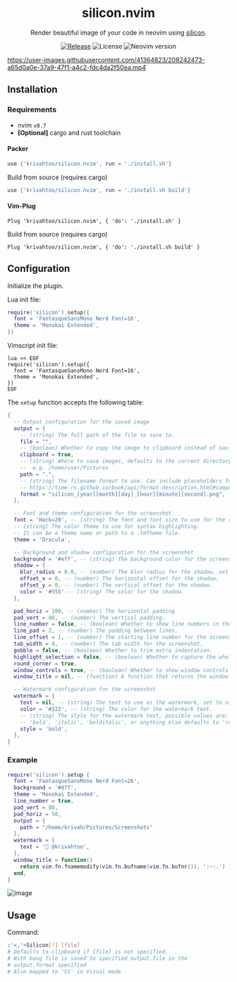 <div align="center">

# silicon.nvim

Render beautiful image of your code in neovim using [silicon](https://github.com/Aloxaf/silicon).

[![Release](https://github.com/krivahtoo/silicon.nvim/actions/workflows/release.yml/badge.svg)](https://github.com/krivahtoo/silicon.nvim/actions/workflows/ci.yml)
![License](https://img.shields.io/github/license/krivahtoo/silicon.nvim)
![Neovim version](https://img.shields.io/badge/Neovim-0.7-57A143?logo=neovim)

</div>

<!-- panvimdoc-ignore-start -->

https://user-images.githubusercontent.com/41364823/208242473-a65d0a0e-37a9-47f1-a4c2-fdc4da2f50ea.mp4

<!-- panvimdoc-ignore-end -->

## Installation

### Requirements

- nvim `v0.7`
- **[Optional]** cargo and rust toolchain

#### Packer

```lua
use {'krivahtoo/silicon.nvim', run = './install.sh'}
```

Build from source (requires cargo)

```lua
use {'krivahtoo/silicon.nvim', run = './install.sh build'}
```

#### Vim-Plug

```vim
Plug 'krivahtoo/silicon.nvim', { 'do': './install.sh' }
```

Build from source (requires cargo)

```vim
Plug 'krivahtoo/silicon.nvim', { 'do': './install.sh build' }
```

## Configuration

Initialize the plugin.

Lua init file:
```lua
require('silicon').setup({
  font = 'FantasqueSansMono Nerd Font=16',
  theme = 'Monokai Extended',
})
```

Vimscript init file:
```vim
lua << EOF
require('silicon').setup({
  font = 'FantasqueSansMono Nerd Font=16',
  theme = 'Monokai Extended',
})
EOF
```

The `setup` function accepts the following table:

```lua
{
  -- Output configuration for the saved image
  output = {
    -- (string) The full path of the file to save to.
    file = "",
    -- (boolean) Whether to copy the image to clipboard instead of saving to file.
    clipboard = true,
    -- (string) Where to save images, defaults to the current directory.
    --  e.g. /home/user/Pictures
    path = ".",
    -- (string) The filename format to use. Can include placeholders for date and time.
    -- https://time-rs.github.io/book/api/format-description.html#components
    format = "silicon_[year][month][day]_[hour][minute][second].png",
  },

  -- Font and theme configuration for the screenshot.
  font = 'Hack=20', -- (string) The font and font size to use for the screenshot.
  -- (string) The color theme to use for syntax highlighting.
  -- It can be a theme name or path to a .tmTheme file.
  theme = 'Dracula',

  -- Background and shadow configuration for the screenshot
  background = '#eff', -- (string) The background color for the screenshot.
  shadow = {
    blur_radius = 0.0, -- (number) The blur radius for the shadow, set to 0.0 for no shadow.
    offset_x = 0, -- (number) The horizontal offset for the shadow.
    offset_y = 0, -- (number) The vertical offset for the shadow.
    color = '#555' -- (string) The color for the shadow.
  },

  pad_horiz = 100, -- (number) The horizontal padding.
  pad_vert = 80, -- (number) The vertical padding.
  line_number = false, -- (boolean) Whether to show line numbers in the screenshot.
  line_pad = 2, -- (number) The padding between lines.
  line_offset = 1, -- (number) The starting line number for the screenshot.
  tab_width = 4, -- (number) The tab width for the screenshot.
  gobble = false, -- (boolean) Whether to trim extra indentation.
  highlight_selection = false, -- (boolean) Whether to capture the whole file and highlight selected lines.
  round_corner = true,
  window_controls = true, -- (boolean) Whether to show window controls (minimize, maximize, close) in the screenshot.
  window_title = nil, -- (function) A function that returns the window title as a string.

  -- Watermark configuration for the screenshot
  watermark = {
    text = nil, -- (string) The text to use as the watermark, set to nil to disable.
    color = '#222', -- (string) The color for the watermark text.
    -- (string) The style for the watermark text, possible values are:
    -- 'bold', 'italic', 'bolditalic', or anything else defaults to 'regular'.
    style = 'bold',
  },
}
```

### Example

```lua
require('silicon').setup {
  font = 'FantasqueSansMono Nerd Font=26',
  background = '#87f',
  theme = 'Monokai Extended',
  line_number = true,
  pad_vert = 80,
  pad_horiz = 50,
  output = {
    path = "/home/krivah/Pictures/Screenshots"
  },
  watermark = {
    text = ' @krivahtoo',
  },
  window_title = function()
    return vim.fn.fnamemodify(vim.fn.bufname(vim.fn.bufnr()), ':~:.')
  end,
}
```

<!-- panvimdoc-ignore-start -->

![image](https://user-images.githubusercontent.com/41364823/219902305-6efa37cf-4ee4-4e6b-803b-39c344a56dfe.png)

<!-- panvimdoc-ignore-end -->

## Usage

Command:

```bash
:'<,'>Silicon[!] [file]
# Defaults to clipboard if [file] is not specified.
# With bang file is saved to specified output.file in the
# output.format specified
# Also mapped to 'SS' in Visual mode
```